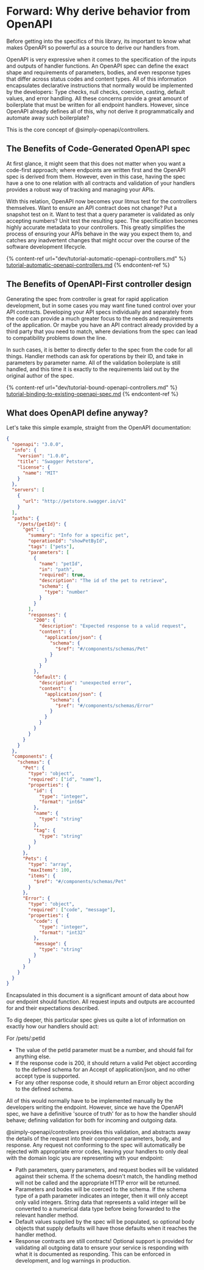 # Forward: Why derive behavior from OpenAPI

Before getting into the specifics of this library, its important to know what makes OpenAPI so powerful as a source to derive our handlers from.

OpenAPI is very expressive when it comes to the specification of the inputs and outputs of handler functions. An OpenAPI spec can define the exact shape and requirements of parameters, bodies, and even response types that differ across status codes and content types. All of this information encapsulates declarative instructions that normally would be implemented by the developers: Type checks, null checks, coercion, casting, default values, and error handling. All these concerns provide a great amount of boilerplate that must be written for all endpoint handlers. However, since OpenAPI already defines all of this, why not derive it programmatically and automate away such boilerplate?

This is the core concept of @simply-openapi/controllers.

## The Benefits of Code-Generated OpenAPI spec

At first glance, it might seem that this does not matter when you want a code-first approach; where endpoints are written first and the OpenAPI spec is derived from them. However, even in this case, having the spec have a one to one relation with all contracts and validation of your handlers provides a robust way of tracking and managing your APIs.

With this relation, OpenAPI now becomes your litmus test for the controllers themselves. Want to ensure an API contract does not change? Put a snapshot test on it. Want to test that a query parameter is validated as only accepting numbers? Unit test the resulting spec. The specification becomes highly accurate metadata to your controllers. This greatly simplifies the process of ensuring your APIs behave in the way you expect them to, and catches any inadvertent changes that might occur over the course of the software development lifecycle.

{% content-ref url="dev/tutorial-automatic-openapi-controllers.md" %}
[tutorial-automatic-openapi-controllers.md](dev/tutorial-automatic-openapi-controllers.md)
{% endcontent-ref %}

## The Benefits of OpenAPI-First controller design

Generating the spec from controller is great for rapid application development, but in some cases you may want fine tuned control over your API contracts. Developing your API specs individually and separately from the code can provide a much greater focus to the needs and requirements of the application. Or maybe you have an API contract already provided by a third party that you need to match, where deviations from the spec can lead to compatibility problems down the line.

In such cases, it is better to directly defer to the spec from the code for all things. Handler methods can ask for operations by their ID, and take in parameters by parameter name. All of the validation boilerplate is still handled, and this time it is exactly to the requirements laid out by the original author of the spec.

{% content-ref url="dev/tutorial-bound-openapi-controllers.md" %}
[tutorial-binding-to-existing-openapi-spec.md](dev/tutorial-bound-openapi-controllers.md)
{% endcontent-ref %}

## What does OpenAPI define anyway?

Let's take this simple example, straight from the OpenAPI documentation:

```json
{
  "openapi": "3.0.0",
  "info": {
    "version": "1.0.0",
    "title": "Swagger Petstore",
    "license": {
      "name": "MIT"
    }
  },
  "servers": [
    {
      "url": "http://petstore.swagger.io/v1"
    }
  ],
  "paths": {
    "/pets/{petId}": {
      "get": {
        "summary": "Info for a specific pet",
        "operationId": "showPetById",
        "tags": ["pets"],
        "parameters": [
          {
            "name": "petId",
            "in": "path",
            "required": true,
            "description": "The id of the pet to retrieve",
            "schema": {
              "type": "number"
            }
          }
        ],
        "responses": {
          "200": {
            "description": "Expected response to a valid request",
            "content": {
              "application/json": {
                "schema": {
                  "$ref": "#/components/schemas/Pet"
                }
              }
            }
          },
          "default": {
            "description": "unexpected error",
            "content": {
              "application/json": {
                "schema": {
                  "$ref": "#/components/schemas/Error"
                }
              }
            }
          }
        }
      }
    }
  },
  "components": {
    "schemas": {
      "Pet": {
        "type": "object",
        "required": ["id", "name"],
        "properties": {
          "id": {
            "type": "integer",
            "format": "int64"
          },
          "name": {
            "type": "string"
          },
          "tag": {
            "type": "string"
          }
        }
      },
      "Pets": {
        "type": "array",
        "maxItems": 100,
        "items": {
          "$ref": "#/components/schemas/Pet"
        }
      },
      "Error": {
        "type": "object",
        "required": ["code", "message"],
        "properties": {
          "code": {
            "type": "integer",
            "format": "int32"
          },
          "message": {
            "type": "string"
          }
        }
      }
    }
  }
}
```

Encapsulated in this document is a significant amount of data about how our endpoint should function. All request inputs and outputs are accounted for and their expectations described.

To dig deeper, this particular spec gives us quite a lot of information on exactly how our handlers should act:

For /pets/:petId

- The value of the petId parameter must be a number, and should fail for anything else.
- If the response code is 200, it should return a valid Pet object according to the defined schema for an Accept of application/json, and no other accept type is supported.
- For any other response code, it should return an Error object according to the defined schema.

All of this would normally have to be implemented manually by the developers writing the endpoint. However, since we have the OpenAPI spec, we have a definitive 'source of truth' for as to how the handler should behave; defining validation for both for incoming and outgoing data.

@simply-openapi/controllers provides this validation, and abstracts away the details of the request into their component parameters, body, and response. Any request not conforming to the spec will automatically be rejected with appropriate error codes, leaving your handlers to only deal with the domain logic you are representing with your endpoint:

- Path parameters, query parameters, and request bodies will be validated against their schema. If the schema doesn't match, the handling method will not be called and the appropriate HTTP error will be returned.
- Parameters and bodes will be coerced to the schema. If the schema type of a path parameter indicates an integer, then it will only accept only valid integers. String data that represents a valid integer will be converted to a numerical data type before being forwarded to the relevant handler method.
- Default values supplied by the spec will be populated, so optional body objects that supply defaults will have those defaults when it reaches the handler method.
- Response contracts are still contracts! Optional support is provided for validating all outgoing data to ensure your service is responding with what it is documented as responding. This can be enforced in development, and log warnings in production.
